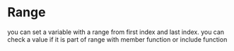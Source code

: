 # Range
you can set a variable with a range from first index and last index. 
you can check a value if it is part of range with member function or include function
